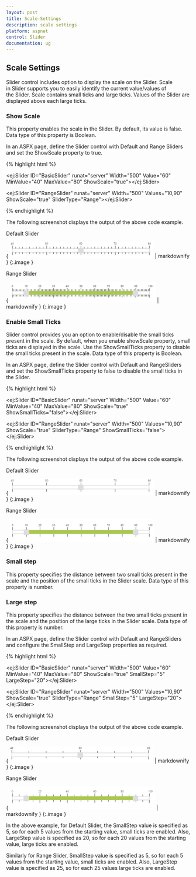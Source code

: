 ```yaml
---
layout: post
title: Scale-Settings
description: scale settings
platform: aspnet
control: Slider
documentation: ug
---
```


## Scale Settings

Slider control includes option to display the scale on the Slider. Scale in Slider supports you to easily identify the current value/values of the Slider. Scale contains small ticks and large ticks. Values of the Slider are displayed above each large ticks.

### Show Scale

This property enables the scale in the Slider. By default, its value is false. Data type of this property is Boolean.

In an ASPX page, define the Slider control with Default and Range Sliders and set the ShowScale property to true. 

{% highlight html %}



<ej:Slider ID="BasicSlider" runat="server" Width="500" Value="60" MinValue="40" MaxValue="80" ShowScale="true"></ej:Slider>



<ej:Slider ID="RangeSlider" runat="server" Width="500" Values="10,90" ShowScale="true" SliderType="Range"></ej:Slider>





{% endhighlight %}



The following screenshot displays the output of the above code example.

Default Slider

{ ![](Scale-Settings_images/Scale-Settings_img1.png) | markdownify }
{:.image }


Range Slider

{ ![](Scale-Settings_images/Scale-Settings_img2.png) | markdownify }
{:.image }


### Enable Small Ticks

Slider control provides you an option to enable/disable the small ticks present in the scale. By default, when you enable showScale property, small ticks are displayed in the scale. Use the ShowSmallTicks property to disable the small ticks present in the scale. Data type of this property is Boolean.

In an ASPX page, define the Slider control with Default and RangeSliders and set the ShowSmallTicks property to false to disable the small ticks in the Slider. 

{% highlight html %}



<ej:Slider ID="BasicSlider" runat="server" Width="500" Value="60" MinValue="40" MaxValue="80" ShowScale="true" ShowSmallTicks="false"></ej:Slider>



 <ej:Slider ID="RangeSlider" runat="server" Width="500" Values="10,90" ShowScale="true" SliderType="Range" ShowSmallTicks="false"></ej:Slider>





{% endhighlight %}



The following screenshot displays the output of the above code example.

Default Slider

{ ![](Scale-Settings_images/Scale-Settings_img3.png) | markdownify }
{:.image }


Range Slider

{ ![](Scale-Settings_images/Scale-Settings_img4.png) | markdownify }
{:.image }


### Small step

This property specifies the distance between two small ticks present in the scale and the position of the small ticks in the Slider scale. Data type of this property is number.

### Large step

This property specifies the distance between the two small ticks present in the scale and the position of the large ticks in the Slider scale. Data type of this property is number.

In an ASPX page, define the Slider control with Default and RangeSliders and configure the SmallStep and LargeStep properties as required. 

{% highlight html %}



<ej:Slider ID="BasicSlider" runat="server" Width="500" Value="60" MinValue="40" MaxValue="80" ShowScale="true" SmallStep="5" LargeStep="20"></ej:Slider>





<ej:Slider ID="RangeSlider" runat="server" Width="500" Values="10,90" ShowScale="true" SliderType="Range" SmallStep="5" LargeStep="20"></ej:Slider>





{% endhighlight %}



The following screenshot displays the output of the above code example.

Default Slider

{ ![](Scale-Settings_images/Scale-Settings_img5.png) | markdownify }
{:.image }


   Range Slider

{ ![](Scale-Settings_images/Scale-Settings_img6.png) | markdownify }
{:.image }


In the above example, for Default Slider, the SmallStep value is specified as 5, so for each 5 values from the starting value, small ticks are enabled. Also, LargeStep value is specified as 20, so for each 20 values from the starting value, large ticks are enabled.

Similarly for Range Slider, SmallStep value is specified as 5, so for each 5 values from the starting value, small ticks are enabled. Also, LargeStep value is specified as 25, so for each 25 values large ticks are enabled.

